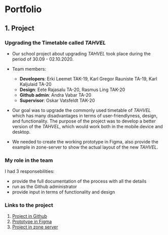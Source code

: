 # Portfolio
## 1. **Project**
### **Upgrading the Timetable called _TAHVEL_**
- Our school project about upgrading _TAHVEL_ took place during the period of 30.09 - 02.10.2020. 
- Team members:  
  - **Developers**: Erki Leemet TAK-19, Karl Gregor Rauniste TA-19, Karl Kaljulaid TA-20
  - **Design**: Eete Rajasalu TA-20, Rasmus Ling TAK-20
  - **Github admin**: Andra Vabar TA-20
  - **Supervisor**: Oskar Vatsfeldt TAK-20

- Our goal was to upgrade the commonly used timetable of _TAHVEL_ which has many disadvantages in terms of user-friendlyness, design, and functionality. The purpose of the project was to develop a better version of the _TAHVEL_, which would work both in the mobile device and desktop. 
- We needed to create the working prototype in Figma, also provide the example in zone-server to show the actual layout of the new _TAHVEL_.

### **My role in the team**
I had 3 responsebilities:
- provide the full documentation of the process with all the details
- run as the Github administrator
- provide input in terms of functionality and design 

### **Links to the project**
1. [Project in Github](https://github.com/Swissgroover/see-tiim-vist)
2. [Prototype in Figma](https://www.figma.com/file/NFHuAEc0CIifLXgy5Ux3En/tahvel2.0?node-id=0%3A1)
3. [Project in zone server](https://ta19rauniste.itmajakas.ee/SeeTiim/index.html)
